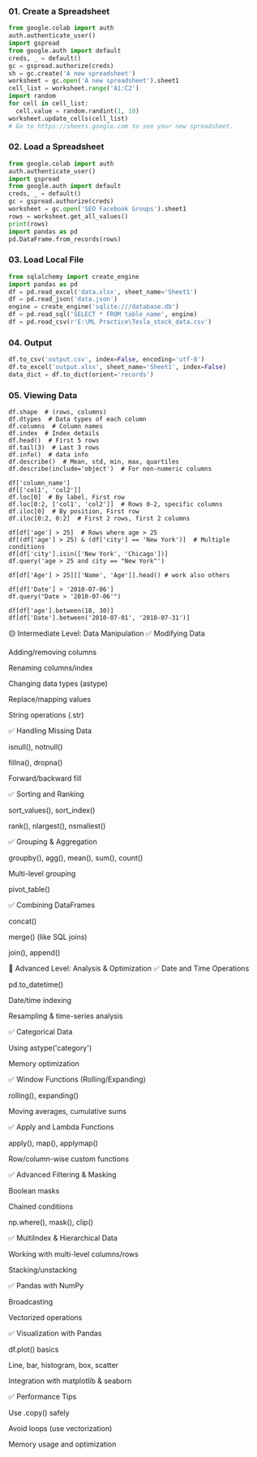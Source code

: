 
### 01. Create a Spreadsheet
```py
from google.colab import auth
auth.authenticate_user()
import gspread
from google.auth import default
creds, _ = default()
gc = gspread.authorize(creds)
sh = gc.create('A new spreadsheet')
worksheet = gc.open('A new spreadsheet').sheet1
cell_list = worksheet.range('A1:C2')
import random
for cell in cell_list:
  cell.value = random.randint(1, 10)
worksheet.update_cells(cell_list)
# Go to https://sheets.google.com to see your new spreadsheet.
```
### 02. Load a Spreadsheet
```py
from google.colab import auth
auth.authenticate_user()
import gspread
from google.auth import default
creds, _ = default()
gc = gspread.authorize(creds)
worksheet = gc.open('SEO Facebook Groups').sheet1
rows = worksheet.get_all_values()
print(rows)
import pandas as pd
pd.DataFrame.from_records(rows)
```
### 03. Load Local File
```py
from sqlalchemy import create_engine
import pandas as pd
df = pd.read_excel('data.xlsx', sheet_name='Sheet1')
df = pd.read_json('data.json')
engine = create_engine('sqlite:///database.db')
df = pd.read_sql('SELECT * FROM table_name', engine)
df = pd.read_csv(r'E:\ML Practice\Tesla_stock_data.csv')
```
### 04. Output
```py
df.to_csv('output.csv', index=False, encoding='utf-8')
df.to_excel('output.xlsx', sheet_name='Sheet1', index=False)
data_dict = df.to_dict(orient='records')
```
### 05. Viewing Data
```
df.shape  # (rows, columns)
df.dtypes  # Data types of each column
df.columns  # Column names
df.index  # Index details
df.head()  # First 5 rows
df.tail(3)  # Last 3 rows
df.info()  # data info
df.describe()  # Mean, std, min, max, quartiles
df.describe(include='object')  # For non-numeric columns

df['column_name']
df[['col1', 'col2']]
df.loc[0]  # By label, First row
df.loc[0:2, ['col1', 'col2']]  # Rows 0-2, specific columns
df.iloc[0]  # By position, First row
df.iloc[0:2, 0:2]  # First 2 rows, first 2 columns

df[df['age'] > 25]  # Rows where age > 25
df[(df['age'] > 25) & (df['city'] == 'New York')]  # Multiple conditions
df[df['city'].isin(['New York', 'Chicago'])]
df.query('age > 25 and city == "New York"')

df[df['Age'] > 25][['Name', 'Age']].head() # work also others

df[df['Date'] > '2010-07-06']
df.query("Date > '2010-07-06'")

df[df['age'].between(18, 30)]
df[df['Date'].between('2010-07-01', '2010-07-31')]

```




🟡 Intermediate Level: Data Manipulation
✅ Modifying Data

Adding/removing columns

Renaming columns/index

Changing data types (astype)

Replace/mapping values

String operations (.str)

✅ Handling Missing Data

isnull(), notnull()

fillna(), dropna()

Forward/backward fill

✅ Sorting and Ranking

sort_values(), sort_index()

rank(), nlargest(), nsmallest()

✅ Grouping & Aggregation

groupby(), agg(), mean(), sum(), count()

Multi-level grouping

pivot_table()

✅ Combining DataFrames

concat()

merge() (like SQL joins)

join(), append()




🔵 Advanced Level: Analysis & Optimization
✅ Date and Time Operations

pd.to_datetime()

Date/time indexing

Resampling & time-series analysis

✅ Categorical Data

Using astype('category')

Memory optimization

✅ Window Functions (Rolling/Expanding)

rolling(), expanding()

Moving averages, cumulative sums

✅ Apply and Lambda Functions

apply(), map(), applymap()

Row/column-wise custom functions

✅ Advanced Filtering & Masking

Boolean masks

Chained conditions

np.where(), mask(), clip()

✅ MultiIndex & Hierarchical Data

Working with multi-level columns/rows

Stacking/unstacking

✅ Pandas with NumPy

Broadcasting

Vectorized operations

✅ Visualization with Pandas

df.plot() basics

Line, bar, histogram, box, scatter

Integration with matplotlib & seaborn

✅ Performance Tips

Use .copy() safely

Avoid loops (use vectorization)

Memory usage and optimization
